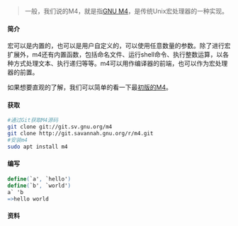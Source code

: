 > 一般，我们说的M4，就是指[GNU M4][1]，是传统Unix宏处理器的一种实现。

#### 简介

宏可以是内置的，也可以是用户自定义的，可以使用任意数量的参数。除了进行宏扩展外，m4还有内置函数，包括命名文件、运行shell命令、执行整数运算，以各种方式处理文本、执行递归等等。m4可以用作编译器的前端，也可以作为宏处理器的前置。

如果想要直观的了解，我们可以简单的看一下最[初版的M4][3]。

#### 获取

```bash
#通过Git获取M4源码
git clone git://git.sv.gnu.org/m4
git clone http://git.savannah.gnu.org/r/m4.git
#安装m4
sudo apt install m4
```

#### 编写

```m4
define(`a', `hello')
define(`b', `world')
a` 'b
=>hello world
```

#### 资料

[1]: https://www.gnu.org/software/m4/	"GNU M4"
[2]: https://www.ibm.com/support/knowledgecenter/zh/ssw_aix_71/com.ibm.aix.genprogc/m4macro.htm	"IBM的M4资料"

[3]: https://wolfram.schneider.org/bsd/7thEdManVol2/m4/m4.pdf	"初版M4"


